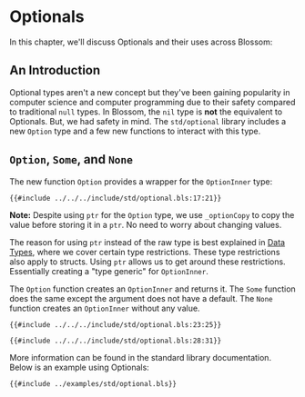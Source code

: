 # Optionals

In this chapter, we'll discuss Optionals and their uses across Blossom:

## An Introduction

Optional types aren't a new concept but they've been gaining popularity in computer science and computer programming due to their safety compared to traditional `null` types. In Blossom, the `nil` type is **not** the equivalent to Optionals. But, we had safety in mind. The `std/optional` library includes a new `Option` type and a few new functions to interact with this type.

## `Option`, `Some`, and `None`

The new function `Option` provides a wrapper for the `OptionInner` type:

```bls
{{#include ../../../include/std/optional.bls:17:21}}
```

**Note:** Despite using `ptr` for the `Option` type, we use `_optionCopy` to copy the value before storing it in a `ptr`. No need to worry about changing values.

The reason for using `ptr` instead of the raw type is best explained in [Data Types](../data_types.md), where we cover certain type restrictions. These type restrictions also apply to structs. Using `ptr` allows us to get around these restrictions. Essentially creating a "type generic" for `OptionInner`.

The `Option` function creates an `OptionInner` and returns it. The `Some` function does the same except the argument does not have a default. The `None` function creates an `OptionInner` without any value.

```bls
{{#include ../../../include/std/optional.bls:23:25}}
```

```bls
{{#include ../../../include/std/optional.bls:28:31}}
```

More information can be found in the standard library documentation. Below is an example using Optionals:

```bls
{{#include ../examples/std/optional.bls}}
```
